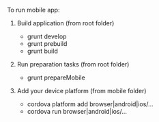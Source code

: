 To run mobile app:

1. Build application (from root folder)
    - grunt develop
    - grunt prebuild
    - grunt build

2. Run preparation tasks (from root folder)
    - grunt prepareMobile

3. Add your device platform (from mobile folder)
    - cordova platform add browser|android|ios/...
    - cordova run browser|android|ios/...